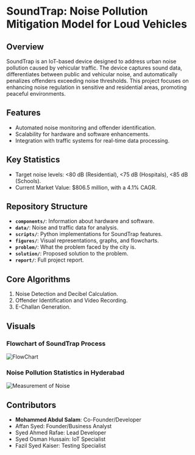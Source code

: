 # SoundTrap: Noise Pollution Mitigation Model for Loud Vehicles

## Overview
SoundTrap is an IoT-based device designed to address urban noise pollution caused by vehicular traffic. The device captures sound data, differentiates between public and vehicular noise, and automatically penalizes offenders exceeding noise thresholds. This project focuses on enhancing noise regulation in sensitive and residential areas, promoting peaceful environments.

## Features
- Automated noise monitoring and offender identification.
- Scalability for hardware and software enhancements.
- Integration with traffic systems for real-time data processing.

## Key Statistics
- Target noise levels: <80 dB (Residential), <75 dB (Hospitals), <85 dB (Schools).
- Current Market Value: $806.5 million, with a 4.1% CAGR.

## Repository Structure
- **`components/`**: Information about hardware and software.
- **`data/`**: Noise and traffic data for analysis.
- **`scripts/`**: Python implementations for SoundTrap features.
- **`figures/`**: Visual representations, graphs, and flowcharts.
- **`problem/`**: What the problem faced by the city is.
- **`solution/`**: Proposed solution to the problem.
- **`report/`**: Full project report.

## Core Algorithms
1. Noise Detection and Decibel Calculation.
2. Offender Identification and Video Recording.
3. E-Challan Generation.

## Visuals
### Flowchart of SoundTrap Process
![FlowChart](https://github.com/user-attachments/assets/ac2c3441-f808-4ffb-a43b-beefb25814a4)


### Noise Pollution Statistics in Hyderabad
![Measurement of Noise](https://github.com/user-attachments/assets/c566b7de-1a6d-43ce-b80e-3955dbe13962)


## Contributors
- **Mohammed Abdul Salam**: Co-Founder/Developer
- Affan Syed: Founder/Business Analyst
- Syed Ahmed Rafae: Lead Developer
- Syed Osman Hussain: IoT Specialist
- Fazil Syed Kaiser: Testing Specialist
